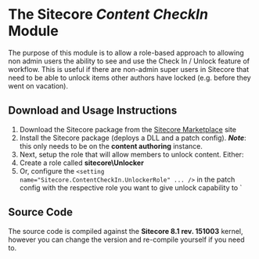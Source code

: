 # The Sitecore *Content CheckIn* Module
The purpose of this module is to allow a role-based approach to allowing non admin users the ability to see and use the Check In / Unlock feature of workflow. This is useful if there are non-admin super users in Sitecore that need to be able to unlock items other authors have locked (e.g. before they went on vacation).

## Download and Usage Instructions

1. Download the Sitecore package from the [Sitecore Marketplace](https://marketplace.sitecore.net/Modules/C/Content_CheckIn.aspx?sc_lang=en) site
1. Install the Sitecore package (deploys a DLL and a patch config). ***Note***: this only needs to be on the **content 
authoring** instance.
1. Next, setup the role that will allow members to unlock content. Either:
 1. Create a role called **sitecore\Unlocker**
 1. Or, configure the `<setting name="Sitecore.ContentCheckIn.UnlockerRole" ... />` in the patch config with the respective role you want to give unlock capability to
`

## Source Code
The source code is compiled against the **Sitecore 8.1 rev. 151003** kernel, however you can change the version and re-compile yourself if you need to.
